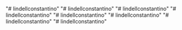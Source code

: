"# lindellconstantino" 
"# lindellconstantino" 
"# lindellconstantino" 
"# lindellconstantino" 
"# lindellconstantino" 
"# lindellconstantino" 
"# lindellconstantino" 
"# lindellconstantino" 
